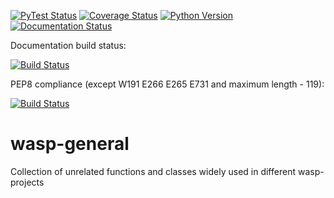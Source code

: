 
[![PyTest Status](https://travis-ci.org/a1ezzz/wasp-general.svg?branch=master)](https://travis-ci.org/a1ezzz/wasp-general)
[![Coverage Status](https://coveralls.io/repos/github/a1ezzz/wasp-general/badge.svg?branch=travis-ci)](https://coveralls.io/github/a1ezzz/wasp-general?branch=travis-ci)
[![Python Version](https://img.shields.io/pypi/pyversions/wasp-general.svg)](https://pypi.python.org/pypi/wasp-general)
[![Documentation Status](https://readthedocs.org/projects/wasp-general/badge/?version=latest)](http://wasp-general.readthedocs.io/en/latest/?badge=latest)

Documentation build status:

[![Build Status](http://jenkins.home.a1ezzz.ru/buildStatus/icon?job=wasp-general-docs)](https://github.com/a1ezzz/wasp-general)

PEP8 compliance (except W191 E266 E265 E731 and maximum length - 119):

[![Build Status](http://jenkins.home.a1ezzz.ru/buildStatus/icon?job=wasp-general-pep8)](https://github.com/a1ezzz/wasp-general)

# wasp-general

Collection of unrelated functions and classes widely used in different wasp-projects
